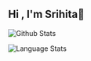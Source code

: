 ## Hi , I'm Srihita👋

![Github Stats](https://github-readme-stats.vercel.app/api?username=SsHhRrEeKk&count_private=true&show_icons=true&theme=radical)

![Language Stats](https://github-readme-stats.vercel.app/api/top-langs/?username=SSHHRREEKK&show_icons=true&theme=radical)
